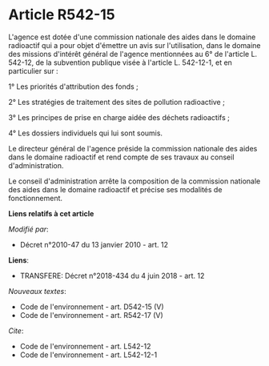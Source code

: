# Article R542-15

L'agence est dotée d'une commission nationale des aides dans le domaine radioactif qui a pour objet d'émettre un avis sur
l'utilisation, dans le domaine des missions d'intérêt général de l'agence mentionnées au 6° de l'article L. 542-12, de la
subvention publique visée à l'article L. 542-12-1, et en particulier sur : 

1° Les priorités d'attribution des fonds ; 

2° Les stratégies de traitement des sites de pollution radioactive ; 

3° Les principes de prise en charge aidée des déchets radioactifs ; 

4° Les dossiers individuels qui lui sont soumis. 

Le directeur général de l'agence préside la commission nationale des aides dans le domaine radioactif et rend compte de ses
travaux au conseil d'administration. 

Le conseil d'administration arrête la composition de la commission nationale des aides dans le domaine radioactif et précise
ses modalités de fonctionnement.

**Liens relatifs à cet article**

_Modifié par_:

  - Décret n°2010-47 du 13 janvier 2010 - art. 12

**Liens**:

  - TRANSFERE: Décret n°2018-434 du 4 juin 2018 - art. 12

_Nouveaux textes_:

  - Code de l'environnement - art. D542-15 (V)
  - Code de l'environnement - art. R542-17 (V)

_Cite_:

  - Code de l'environnement - art. L542-12
  - Code de l'environnement - art. L542-12-1

